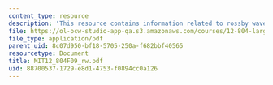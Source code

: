 ```yaml
---
content_type: resource
description: 'This resource contains information related to rossby waves - ocean data. '
file: https://ol-ocw-studio-app-qa.s3.amazonaws.com/courses/12-804-large-scale-flow-dynamics-lab-fall-2009/887005371729e8d14753f0894cc0a126_MIT12_804F09_rw.pdf
file_type: application/pdf
parent_uid: 8c07d950-bf18-5705-250a-f682bbf40565
resourcetype: Document
title: MIT12_804F09_rw.pdf
uid: 88700537-1729-e8d1-4753-f0894cc0a126
---
```


